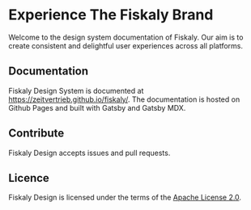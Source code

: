 # Experience The Fiskaly Brand

Welcome to the design system documentation of Fiskaly.
Our aim is to create consistent and delightful user experiences across all platforms.

## Documentation

Fiskaly Design System is documented at https://zeitvertrieb.github.io/fiskaly/.
The documentation is hosted on Github Pages and built with Gatsby and Gatsby MDX.

## Contribute

Fiskaly Design accepts issues and pull requests.

## Licence

Fiskaly Design is licensed under the terms of the [Apache License 2.0](LICENSE).
